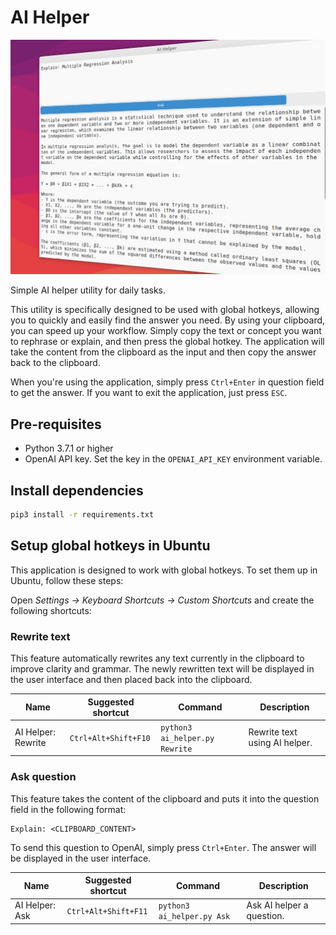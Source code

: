 # AI Helper

![AI Helper preview](pictures/app-preview.jpg)

Simple AI helper utility for daily tasks.

This utility is specifically designed to be used with global hotkeys, allowing you to quickly and easily find the answer 
you need. By using your clipboard, you can speed up your workflow. Simply copy the text or concept you want to rephrase 
or explain, and then press the global hotkey. The application will take the content from the clipboard as the input 
and then copy the answer back to the clipboard.

When you're using the application, simply press `Ctrl+Enter` in question field to get the answer.
If you want to exit the application, just press `ESC`.

## Pre-requisites

- Python 3.7.1 or higher
- OpenAI API key. Set the key in the `OPENAI_API_KEY` environment variable.

## Install dependencies

```bash
pip3 install -r requirements.txt
```

## Setup global hotkeys in Ubuntu

This application is designed to work with global hotkeys. To set them up in Ubuntu, follow these steps:

Open _Settings -> Keyboard Shortcuts -> Custom Shortcuts_ and create the following shortcuts:

### Rewrite text

This feature automatically rewrites any text currently in the clipboard to improve clarity and grammar.
The newly rewritten text will be displayed in the user interface and then placed back into the clipboard.

| Name               | Suggested shortcut   | Command                        | Description                   |
|--------------------|----------------------|--------------------------------|-------------------------------|
| AI Helper: Rewrite | `Ctrl+Alt+Shift+F10` | `python3 ai_helper.py Rewrite` | Rewrite text using AI helper. |

### Ask question

This feature takes the content of the clipboard and puts it into the question field in the following format:

```
Explain: <CLIPBOARD_CONTENT>
```

To send this question to OpenAI, simply press `Ctrl+Enter`. The answer will be displayed in the user interface.

| Name           | Suggested shortcut   | Command                    | Description               |
|----------------|----------------------|----------------------------|---------------------------|
| AI Helper: Ask | `Ctrl+Alt+Shift+F11` | `python3 ai_helper.py Ask` | Ask AI helper a question. |

